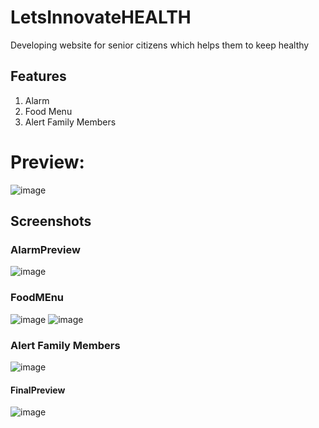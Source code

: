 # LetsInnovateHEALTH
Developing website for senior citizens which helps them to keep healthy
## Features
  1. Alarm
  2. Food Menu
  3. Alert Family Members

# Preview: 
![image](https://user-images.githubusercontent.com/56499420/204755884-dc6165cf-b44d-4295-9eb0-57522a31ee03.png)

## Screenshots
### AlarmPreview
![image](https://user-images.githubusercontent.com/56499420/204756271-dfe96d4b-3430-4157-87f3-457eec3af109.png)

### FoodMEnu
![image](https://user-images.githubusercontent.com/56499420/204756816-d6071a84-3922-411b-85ac-a9d5c58a187b.png)
![image](https://user-images.githubusercontent.com/56499420/204757296-2bfb93d6-1edb-415c-b8c0-e9493ad0f610.png)

### Alert Family Members
![image](https://user-images.githubusercontent.com/56499420/204757560-0efde950-78d2-4b5a-bf31-9c6bb6bbf176.png)

#### FinalPreview
![image](https://user-images.githubusercontent.com/56499420/204757896-3c68144a-4fbb-4ede-9129-f41cab798afa.png)

